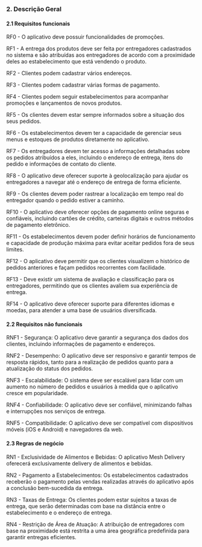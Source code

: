 

### 2. Descrição Geral

#### 2.1 Requisitos funcionais
RF0 - O aplicativo deve possuir funcionalidades de promoções.

RF1 - A entrega dos produtos deve ser feita por entregadores cadastrados no sistema e são atribuídas aos entregadores de acordo com a proximidade deles ao estabelecimento que está vendendo o produto.

RF2 - Clientes podem cadastrar vários endereços.

RF3 - Clientes podem cadastrar várias formas de pagamento.

RF4 - Clientes podem seguir estabelecimentos para acompanhar promoções e lançamentos de novos produtos.

RF5 - Os clientes devem estar sempre informados sobre a situação dos seus pedidos.

RF6 - Os estabelecimentos devem ter a capacidade de gerenciar seus menus e estoques de produtos diretamente no aplicativo.

RF7 - Os entregadores devem ter acesso a informações detalhadas sobre os pedidos atribuídos a eles, incluindo o endereço de entrega, itens do pedido e informações de contato do cliente.

RF8 - O aplicativo deve oferecer suporte à geolocalização para ajudar os entregadores a navegar até o endereço de entrega de forma eficiente.

RF9 - Os clientes devem poder rastrear a localização em tempo real do entregador quando o pedido estiver a caminho.

RF10 - O aplicativo deve oferecer opções de pagamento online seguras e confiáveis, incluindo cartões de crédito, carteiras digitais e outros métodos de pagamento eletrônico.

RF11 - Os estabelecimentos devem poder definir horários de funcionamento e capacidade de produção máxima para evitar aceitar pedidos fora de seus limites.

RF12 - O aplicativo deve permitir que os clientes visualizem o histórico de pedidos anteriores e façam pedidos recorrentes com facilidade.

RF13 - Deve existir um sistema de avaliação e classificação para os entregadores, permitindo que os clientes avaliem sua experiência de entrega.

RF14 - O aplicativo deve oferecer suporte para diferentes idiomas e moedas, para atender a uma base de usuários diversificada.

#### 2.2 Requisitos não funcionais
RNF1 - Segurança: O aplicativo deve garantir a segurança dos dados dos clientes, incluindo informações de pagamento e endereços.

RNF2 - Desempenho: O aplicativo deve ser responsivo e garantir tempos de resposta rápidos, tanto para a realização de pedidos quanto para a atualização do status dos pedidos.

RNF3 - Escalabilidade: O sistema deve ser escalável para lidar com um aumento no número de pedidos e usuários à medida que o aplicativo cresce em popularidade.

RNF4 - Confiabilidade: O aplicativo deve ser confiável, minimizando falhas e interrupções nos serviços de entrega.

RNF5 - Compatibilidade: O aplicativo deve ser compatível com dispositivos móveis (iOS e Android) e navegadores da web.

#### 2.3 Regras de negócio
RN1 - Exclusividade de Alimentos e Bebidas: O aplicativo Mesh Delivery oferecerá exclusivamente delivery de alimentos e bebidas.

RN2 - Pagamento a Estabelecimentos: Os estabelecimentos cadastrados receberão o pagamento pelas vendas realizadas através do aplicativo após a conclusão bem-sucedida da entrega.

RN3 - Taxas de Entrega: Os clientes podem estar sujeitos a taxas de entrega, que serão determinadas com base na distância entre o estabelecimento e o endereço de entrega.

RN4 - Restrição de Área de Atuação: A atribuição de entregadores com base na proximidade está restrita a uma área geográfica predefinida para garantir entregas eficientes.
